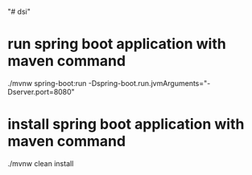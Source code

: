 "# dsi"

# run spring boot application with maven command

./mvnw spring-boot:run -Dspring-boot.run.jvmArguments="-Dserver.port=8080"

# install spring boot application with maven command

./mvnw clean install
